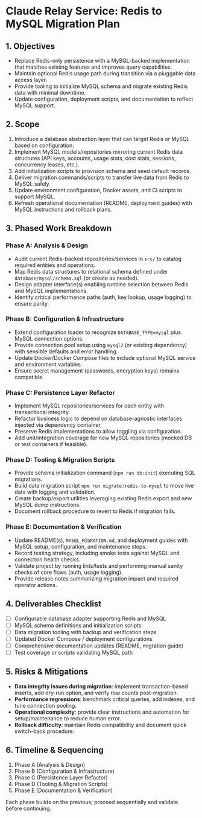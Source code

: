 # Claude Relay Service: Redis to MySQL Migration Plan

## 1. Objectives
- Replace Redis-only persistence with a MySQL-backed implementation that matches existing features and improves query capabilities.
- Maintain optional Redis usage path during transition via a pluggable data access layer.
- Provide tooling to initialize MySQL schema and migrate existing Redis data with minimal downtime.
- Update configuration, deployment scripts, and documentation to reflect MySQL support.

## 2. Scope
1. Introduce a database abstraction layer that can target Redis or MySQL based on configuration.
2. Implement MySQL models/repositories mirroring current Redis data structures (API keys, accounts, usage stats, cost stats, sessions, concurrency leases, etc.).
3. Add initialization scripts to provision schema and seed default records.
4. Deliver migration commands/scripts to transfer live data from Redis to MySQL safely.
5. Update environment configuration, Docker assets, and CI scripts to support MySQL.
6. Refresh operational documentation (README, deployment guides) with MySQL instructions and rollback plans.

## 3. Phased Work Breakdown

### Phase A: Analysis & Design
- Audit current Redis-backed repositories/services in `src/` to catalog required entities and operations.
- Map Redis data structures to relational schema defined under `database/mysql/schema.sql` (or create as needed).
- Design adapter interface(s) enabling runtime selection between Redis and MySQL implementations.
- Identify critical performance paths (auth, key lookup, usage logging) to ensure parity.

### Phase B: Configuration & Infrastructure
- Extend configuration loader to recognize `DATABASE_TYPE=mysql` plus MySQL connection options.
- Provide connection pool setup using `mysql2` (or existing dependency) with sensible defaults and error handling.
- Update Docker/Docker Compose files to include optional MySQL service and environment variables.
- Ensure secret management (passwords, encryption keys) remains compatible.

### Phase C: Persistence Layer Refactor
- Implement MySQL repositories/services for each entity with transactional integrity.
- Refactor business logic to depend on database-agnostic interfaces injected via dependency container.
- Preserve Redis implementations to allow toggling via configuration.
- Add unit/integration coverage for new MySQL repositories (mocked DB or test containers if feasible).

### Phase D: Tooling & Migration Scripts
- Provide schema initialization command (`npm run db:init`) executing SQL migrations.
- Build data migration script `npm run migrate:redis-to-mysql` to move live data with logging and validation.
- Create backup/export utilities leveraging existing Redis export and new MySQL dump instructions.
- Document rollback procedure to revert to Redis if migration fails.

### Phase E: Documentation & Verification
- Update README(s), `MYSQL_MIGRATION.md`, and deployment guides with MySQL setup, configuration, and maintenance steps.
- Record testing strategy, including smoke tests against MySQL and connection health checks.
- Validate project by running lints/tests and performing manual sanity checks of core flows (auth, usage logging).
- Provide release notes summarizing migration impact and required operator actions.

## 4. Deliverables Checklist
- [ ] Configurable database adapter supporting Redis and MySQL
- [ ] MySQL schema definitions and initialization scripts
- [ ] Data migration tooling with backup and verification steps
- [ ] Updated Docker Compose / deployment configurations
- [ ] Comprehensive documentation updates (README, migration guide)
- [ ] Test coverage or scripts validating MySQL path

## 5. Risks & Mitigations
- **Data integrity issues during migration**: implement transaction-based inserts, add dry-run option, and verify row counts post-migration.
- **Performance regressions**: benchmark critical queries, add indexes, and tune connection pooling.
- **Operational complexity**: provide clear instructions and automation for setup/maintenance to reduce human error.
- **Rollback difficulty**: maintain Redis compatibility and document quick switch-back procedure.

## 6. Timeline & Sequencing
1. Phase A (Analysis & Design)
2. Phase B (Configuration & Infrastructure)
3. Phase C (Persistence Layer Refactor)
4. Phase D (Tooling & Migration Scripts)
5. Phase E (Documentation & Verification)

Each phase builds on the previous; proceed sequentially and validate before continuing.
